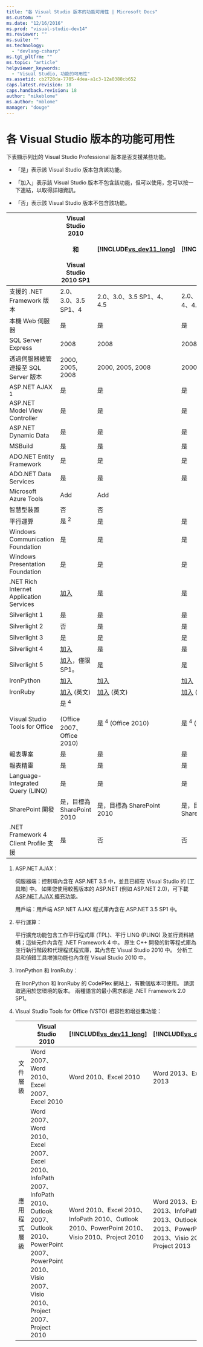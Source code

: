 ```yaml
---
title: "各 Visual Studio 版本的功能可用性 | Microsoft Docs"
ms.custom: ""
ms.date: "12/16/2016"
ms.prod: "visual-studio-dev14"
ms.reviewer: ""
ms.suite: ""
ms.technology: 
  - "devlang-csharp"
ms.tgt_pltfrm: ""
ms.topic: "article"
helpviewer_keywords: 
  - "Visual Studio, 功能的可用性"
ms.assetid: cb2728da-7705-4dea-a1c3-12a0388cb652
caps.latest.revision: 18
caps.handback.revision: 18
author: "mikeblome"
ms.author: "mblome"
manager: "douge"
---
```

# 各 Visual Studio 版本的功能可用性
下表顯示列出的 Visual Studio Professional 版本是否支援某些功能。  
  
-   「是」表示該 Visual Studio 版本包含該功能。  
  
-   「加入」表示該 Visual Studio 版本不包含該功能，但可以使用，您可以按一下連結，以取得詳細資訊。  
  
-   「否」表示該 Visual Studio 版本不包含該功能。  
  
||Visual Studio 2010<br /><br /> 和<br /><br /> Visual Studio 2010 SP1|[!INCLUDE[vs_dev11_long](../data-tools/includes/vs_dev11_long_md.md)]|[!INCLUDE[vs_dev12](../data-tools/includes/vs_dev12_md.md)]|  
|-|---------------------------------------------------------|-------------------------------------------------------------------|--------------------------------------------------------------|  
|支援的 .NET Framework 版本|2.0、3.0、3.5 SP1、4|2.0、3.0、3.5 SP1、4、4.5|2.0、3.0、3.5 SP1、4、4.5、4.5.1|  
|本機 Web 伺服器|是|是|是|  
|SQL Server Express|2008|2008|2008|  
|透過伺服器總管連接至 SQL Server 版本|2000, 2005, 2008|2000, 2005, 2008|2000, 2005, 2008|  
|ASP.NET AJAX <sup>1</sup>|是|是|是|  
|ASP.NET Model View Controller|是|是|是|  
|ASP.NET Dynamic Data|是|是|是|  
|MSBuild|是|是|是|  
|ADO.NET Entity Framework|是|是|是|  
|ADO.NET Data Services|是|是|是|  
|Microsoft Azure Tools|Add|Add||  
|智慧型裝置|否|否||  
|平行運算|是 <sup>2</sup>|是|是|  
|Windows Communication Foundation|是|是|是|  
|Windows Presentation Foundation|是|是|是|  
|.NET Rich Internet Application Services|[加入](http://go.microsoft.com/fwlink/?LinkID=230768)|是|是|  
|Silverlight 1|是|是|是|  
|Silverlight 2|否|是|是|  
|Silverlight 3|是|是|是|  
|Silverlight 4|[加入](http://go.microsoft.com/fwlink/?LinkID=153710)|是|是|  
|Silverlight 5|[加入](http://go.microsoft.com/fwlink/?LinkID=215392)，僅限 SP1。|是|是|  
|IronPython|[加入](http://go.microsoft.com/fwlink/?LinkID=183863)|[加入](http://go.microsoft.com/fwlink/?LinkID=183863)|[加入](http://go.microsoft.com/fwlink/?LinkID=183863)|  
|IronRuby|[加入](http://go.microsoft.com/fwlink/?LinkID=183864) \(英文\)|[加入](http://go.microsoft.com/fwlink/?LinkID=183864) \(英文\)|[加入](http://go.microsoft.com/fwlink/?LinkID=183864) \(英文\)|  
|Visual Studio Tools for Office|是 <sup>4</sup><br /><br /> \(Office 2007、Office 2010\)|是 <sup>4</sup> \(Office 2010\)|是 <sup>4</sup> \(Office 2013\)|  
|報表專案|是|是|是|  
|報表精靈|是|是|是|  
|Language\-Integrated Query \(LINQ\)|是|是|是|  
|SharePoint 開發|是，目標為 SharePoint 2010|是，目標為 SharePoint 2010|是，目標為 SharePoint 2013|  
|.NET Framework 4 Client Profile 支援|是|否|否|  
  
1.  ASP.NET AJAX：  
  
     伺服器端：控制項內含在 ASP.NET 3.5 中，並且已經在 Visual Studio 的 \[工具箱\] 中。  如果您使用較舊版本的 ASP.NET \(例如 ASP.NET 2.0\)，可下載 [ASP.NET AJAX 擴充功能](http://go.microsoft.com/fwlink/?LinkID=75360)。  
  
     用戶端：用戶端 ASP.NET AJAX 程式庫內含在 ASP.NET 3.5 SP1 中。  
  
2.  平行運算：  
  
     平行擴充功能包含工作平行程式庫 \(TPL\)、平行 LINQ \(PLINQ\) 及並行資料結構；這些元件內含在 .NET Framework 4 中。  原生 C\+\+ 開發的對等程式庫為並行執行階段和代理程式程式庫，其內含在 Visual Studio 2010 中。  分析工具和偵錯工具增強功能也內含在 Visual Studio 2010 中。  
  
3.  IronPython 和 IronRuby：  
  
     在 IronPython 和 IronRuby 的 CodePlex 網站上，有數個版本可使用。  請選取適用於您環境的版本。  兩種語言的最小需求都是 .NET Framework 2.0 SP1。  
  
4.  Visual Studio Tools for Office \(VSTO\) 相容性和增益集功能：  
  
    ||Visual Studio 2010|[!INCLUDE[vs_dev11_long](../data-tools/includes/vs_dev11_long_md.md)]|[!INCLUDE[vs_dev12](../data-tools/includes/vs_dev12_md.md)]|  
    |-|------------------------|-------------------------------------------------------------------|--------------------------------------------------------------|  
    |文件層級|Word 2007、Word 2010、Excel 2007、Excel 2010|Word 2010、Excel 2010|Word 2013、Excel 2013|  
    |應用程式層級|Word 2007、Word 2010、Excel 2007、Excel 2010、InfoPath 2007、InfoPath 2010、Outlook 2007、Outlook 2010、PowerPoint 2007、PowerPoint 2010、Visio 2007、Visio 2010、Project 2007、Project 2010|Word 2010、Excel 2010、InfoPath 2010、Outlook 2010、PowerPoint 2010、Visio 2010、Project 2010|Word 2013、Excel 2013、InfoPath 2013、Outlook 2013、PowerPoint 2013、Visio 2013、Project 2013|